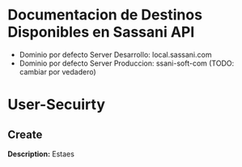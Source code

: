 # Documentacion de Destinos Disponibles en Sassani API

- Dominio por defecto Server Desarrollo: local.sassani.com
- Dominio por defecto Server Produccion: ssani-soft-com (TODO: cambiar por vedadero)


# User-Secuirty
## Create

**Description:** Estaes 